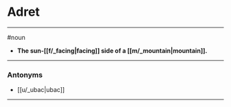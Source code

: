 # Adret
---
#noun
- **The sun-[[f/_facing|facing]] side of a [[m/_mountain|mountain]].**
---
### Antonyms
- [[u/_ubac|ubac]]
---
